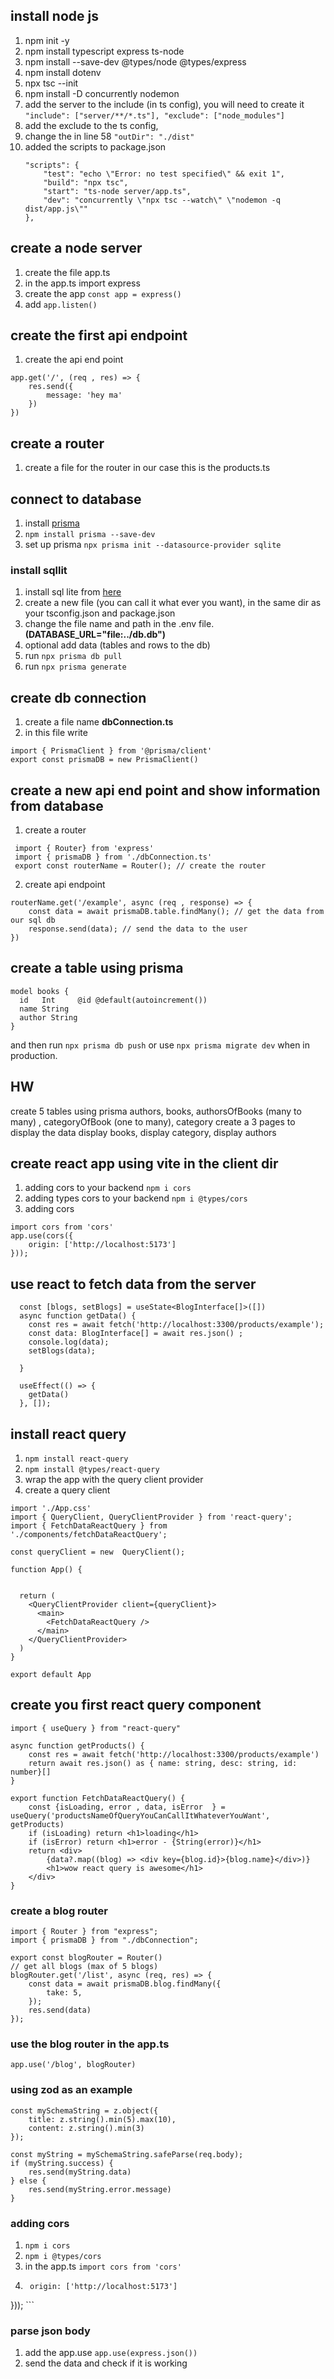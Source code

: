 
## install node js 
1. npm init -y
1. npm install typescript express ts-node 
1. npm install --save-dev @types/node @types/express
1. npm install dotenv
1. npx tsc --init
1. npm install -D concurrently nodemon
1. add the server to the include (in ts config), you will need to create it ``` "include": ["server/**/*.ts"],
  "exclude": ["node_modules"] ```
1. add the exclude to the ts config, 
1. change the in line 58  ``` "outDir": "./dist" ```                              
2. added the scripts to package.json 
    ```
    "scripts": {
        "test": "echo \"Error: no test specified\" && exit 1",
        "build": "npx tsc",
        "start": "ts-node server/app.ts",
        "dev": "concurrently \"npx tsc --watch\" \"nodemon -q dist/app.js\""
    },
    ```
## create a node server
1. create the file app.ts
2. in the app.ts import express
3. create the app ``` const app = express() ```
4. add ``` app.listen() ```

## create the first api endpoint
1. create the api end point
```
app.get('/', (req , res) => {
    res.send({
        message: 'hey ma'
    })
})
```

## create a router 
1. create a file for the router in our case this is the products.ts
## connect to database 
1. install [prisma](https://www.prisma.io/docs/getting-started/quickstart) 
1. ``` npm install prisma --save-dev ```
1. set up prisma ``` npx prisma init --datasource-provider sqlite ```

### install sqllit
1. install sql lite from [here](https://sqlitebrowser.org/dl/)
1. create a new file (you can call it what ever you want), in the same dir as your tsconfig.json and package.json
1. change the file name and path in the .env file. **(DATABASE_URL="file:../db.db")**
1. optional add data (tables and rows to the db)
1. run ``` npx prisma db pull ```
1. run ``` npx prisma generate ```

## create db connection 
1. create a file name **dbConnection.ts**
1. in this file write 
``` 
import { PrismaClient } from '@prisma/client'
export const prismaDB = new PrismaClient()
```
## create a new api end point and show information from database
1. create a router 
``` 
 import { Router} from 'express'
 import { prismaDB } from './dbConnection.ts'
 export const routerName = Router(); // create the router
```
2. create api endpoint 
```
routerName.get('/example', async (req , response) => {
    const data = await prismaDB.table.findMany(); // get the data from our sql db  
    response.send(data); // send the data to the user
})
```
## create a table using prisma
```
model books {
  id   Int     @id @default(autoincrement())
  name String
  author String
}
```
and then run  ``` npx prisma db push ``` or use ``` npx prisma migrate dev ``` when in production.

## HW
create 5 tables using prisma 
authors, books, authorsOfBooks (many to many) , categoryOfBook (one to many), category
create a 3 pages to display the data display books, display category, display authors

## create react app using vite in the client dir
1. adding cors to your backend ``` npm i cors ```
1. adding types cors to your backend ``` npm i @types/cors ```
1. adding cors 
```
import cors from 'cors'
app.use(cors({
    origin: ['http://localhost:5173']
}));
```

## use react to fetch data from the server
```
  const [blogs, setBlogs] = useState<BlogInterface[]>([])
  async function getData() {
    const res = await fetch('http://localhost:3300/products/example');
    const data: BlogInterface[] = await res.json() ;
    console.log(data);
    setBlogs(data);

  }

  useEffect(() => {
    getData()
  }, []);
```

## install react query
1. ``` npm install react-query ```
1. ``` npm install @types/react-query ```
1. wrap the app with the query client provider
1. create a query client 
```
import './App.css'
import { QueryClient, QueryClientProvider } from 'react-query';
import { FetchDataReactQuery } from './components/fetchDataReactQuery';

const queryClient = new  QueryClient();

function App() {


  return (
    <QueryClientProvider client={queryClient}>
      <main>
        <FetchDataReactQuery />
      </main>  
    </QueryClientProvider>
  )
}

export default App
``` 

## create you first react query component
```
import { useQuery } from "react-query"

async function getProducts() {
    const res = await fetch('http://localhost:3300/products/example')
    return await res.json() as { name: string, desc: string, id: number}[]
}

export function FetchDataReactQuery() {
    const {isLoading, error , data, isError  } = useQuery('productsNameOfQueryYouCanCallItWhateverYouWant', getProducts)
    if (isLoading) return <h1>loading</h1>
    if (isError) return <h1>error - {String(error)}</h1> 
    return <div>
        {data?.map((blog) => <div key={blog.id}>{blog.name}</div>)}
        <h1>wow react query is awesome</h1>
    </div>
}
```

### create a blog router
```
import { Router } from "express";
import { prismaDB } from "./dbConnection";

export const blogRouter = Router()
// get all blogs (max of 5 blogs)
blogRouter.get('/list', async (req, res) => {
    const data = await prismaDB.blog.findMany({
        take: 5,
    });
    res.send(data)
});

```
### use the blog router in the app.ts
```
app.use('/blog', blogRouter)
```

### using zod as an example
```
const mySchemaString = z.object({
    title: z.string().min(5).max(10),
    content: z.string().min(3)
});

const myString = mySchemaString.safeParse(req.body);
if (myString.success) {
    res.send(myString.data)
} else {
    res.send(myString.error.message)
}
```


### adding cors
1. ``` npm i cors ```
2. ``` npm i @types/cors ```
3. in the app.ts ``` import cors from 'cors' ```
4. ``` app.use(cors({
    origin: ['http://localhost:5173']
})); ```


### parse json body
1. add the app.use ``` app.use(express.json()) ```
2. send the data and check if it is working